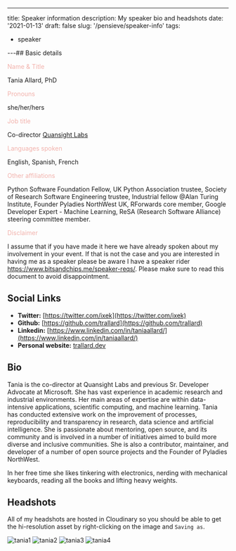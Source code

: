 ---

title: Speaker information
description: My speaker bio and headshots
date: '2021-01-13'
draft: false
slug: '/pensieve/speaker-info'
tags:

- speaker

---## Basic details

<p style="color:#F2B2AC;">Name & Title </p> Tania Allard, PhD

<p style="color:#F2B2AC;">Pronouns</p> she/her/hers

<p style="color:#F2B2AC;">Job title</p> Co-director <a href="https://www.quansight.com/labs" target="_blank" style="text-decoration: underline;;" >Quansight Labs</a>

<p style="color:#F2B2AC;">Languages spoken</p>  English, Spanish, French

<p style="color:#F2B2AC;">Other affiliations</p>  Python Software Foundation Fellow, UK Python Association trustee, Society of Research Software Engineering trustee, Industrial fellow @Alan Turing Institute, Founder Pyladies NorthWest UK, RForwards core member, Google Developer Expert - Machine Learning, ReSA (Research Software Alliance) steering committee member.

<p style="color:#F2B2AC;">Disclaimer</p>  I assume that if you have made it here we have already spoken about my involvement in your event. If that is not the case and you are interested in having me as a speaker please be aware I have a speaker rider <a style="text-decoration: underline;" href="https://www.bitsandchips.me/speaker-reqs/">https://www.bitsandchips.me/speaker-reqs/</a>. Please make sure to read this document to avoid disappointment.

## Social Links

- **Twitter:** [https://twitter.com/ixek](https://twitter.com/ixek)
- **Github:** [https://github.com/trallard](https://github.com/trallard)
- **Linkedin:** [https://www.linkedin.com/in/taniaallard/](https://www.linkedin.com/in/taniaallard/)
- **Personal website:** [trallard.dev](trallard.dev)

## Bio

Tania is the co-director at Quansight Labs and previous Sr. Developer Advocate at Microsoft. She has vast experience in academic research and industrial environments. Her main areas of expertise are within data-intensive applications, scientific computing, and machine learning. Tania has conducted extensive work on the improvement of processes, reproducibility and transparency in research, data science and artificial intelligence.
She is passionate about mentoring, open source, and its community and is involved in a number of initiatives aimed to build more diverse and inclusive communities. She is also a contributor, maintainer, and developer of a number of open source projects and the Founder of Pyladies NorthWest.

In her free time she likes tinkering with electronics, nerding with mechanical keyboards, reading all the books and lifting heavy weights.

## Headshots

All of my headshots are hosted in Cloudinary so you should be able to get the hi-resolution asset by right-clicking on the image and `Saving as`.

![tania1](https://res.cloudinary.com/nezahualcoyotl/image/upload/v1593696663/TaniaAllard-profile1.jpg)
![tania2](https://res.cloudinary.com/nezahualcoyotl/image/upload/v1596203206/Tania_Allard19-07-170429_awdoj1.jpg)
![tania3](https://res.cloudinary.com/nezahualcoyotl/image/upload/v1596203212/Tania_Allard19-07-170431_kvuudz.jpg)
![tania4](https://res.cloudinary.com/nezahualcoyotl/image/upload/v1596203240/TaniaAllard4_uswvpc.jpg)
